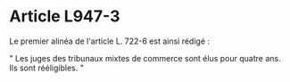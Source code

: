 # Article L947-3

Le premier alinéa de l'article L. 722-6 est ainsi rédigé :

" Les juges des tribunaux mixtes de commerce sont élus pour quatre ans. Ils sont rééligibles. "
